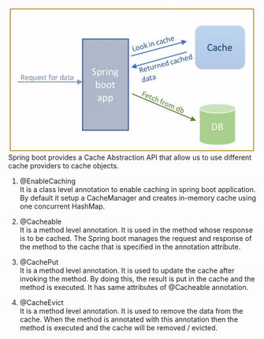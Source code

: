![](/images/springbootcaching.png)
Spring boot provides a Cache Abstraction API that allow us to use
different cache providers to cache objects.

1. @EnableCaching  
It is a class level annotation to enable caching in spring boot application. By default it setup a CacheManager and creates in-memory cache using one concurrent HashMap.

2. @Cacheable  
It is a method level annotation. It is used in the method whose response is to be cached. The Spring boot manages the request and response of the method to the cache that is specified in the annotation attribute.

3. @CachePut  
It is a method level annotation. It is used to update the cache after invoking the method. By doing this, the result is put in the cache and the method is executed. It has same attributes of @Cacheable annotation.

4. @CacheEvict  
It is a method level annotation. It is used to remove the data from the cache. When the method is annotated with this annotation then the method is executed and the cache will be removed / evicted.

